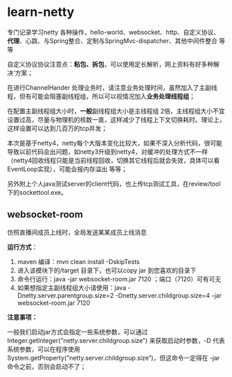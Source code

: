 # learn-netty

专门记录学习netty 各种操作，hello-world、websocket、http、自定义协议、**代理**、心跳、与Spring整合、定制与SpringMvc-dispatcher、其他中间件整合  等等

自定义协议协议注意点：**粘包、拆包**，可以使用定长解析，网上资料有好多种解决‘方案；

在进行ChannelHander 处理业务时，请注意业务处理时间，虽然加入了主副线程，但有可能会阻塞副线程组，所以可以视情况加入**业务处理线程组**；

在配置主副线程组大小时，**一般**副线程组大小是主线程组 2倍，主线程组大小不宜设置过高，尽量与物理机的核数一直，这样减少了线程上下文切换耗时。理论上，这样设置可以达到几百万的tcp并发；

本次是基于netty4，netty每个大版本变化比较大，如果不深入分析代码，很可能导致以前代码会出问题，如netty3升级到netty4，对缓冲的处理方式不一样（netty4回收线程只能是当前线程回收，切换其它线程后就会失效，具体可以看EventLoop实现），可能会报内存溢出 等等；

另外附上个人java测试server的client代码，也上传tcp测试工具，在review/tool下的sockettool.exe。



## websocket-room

仿照直播间成员上线时，全局发送某某成员上线消息

**运行方式**：

1. maven 编译：mvn clean install -DskipTests
2. 进入该模块下的/target 目录下，也可以copy jar 到您喜欢的目录下
3. 命令行运行：java -jar websocket-room.jar 7120 ；端口（7120）可有可无
4. 如果想指定主副线程组大小请使用：java  -Dnetty.server.parentgroup.size=2 -Dnetty.server.childgroup.size=4 -jar websocket-room.jar 7120 


**注意事项：**

一般我们启动jar方式会指定一些系统参数，可以通过Integer.getInteger("netty.server.childgroup.size") 来获取启动时参数，-D 代表系统参数，可以在程序使用System.getProperty("netty.server.childgroup.size”)，但这命令一定得在 -jar 命令之前，否则会启动不了；



